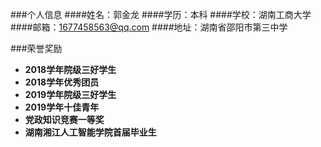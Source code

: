 ###个人信息
####姓名：郭金龙
####学历：本科
####学校：湖南工商大学
####邮箱：1677458563@qq.com
####地址：湖南省邵阳市第三中学

###荣誉奖励
- **2018学年院级三好学生**
- **2018学年优秀团员**
- **2019学年院级三好学生**
- **2019学年十佳青年**
- **党政知识竞赛一等奖**
- **湖南湘江人工智能学院首届毕业生**

###
